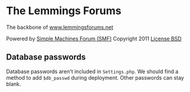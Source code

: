 # The Lemmings Forums

The backbone of <a href="https://www.lemmingsforums.net/index.php" target="_blank">www.lemmingsforums.net</a>

Powered by <a href="http://www.simplemachines.org" target="_blank">Simple Machines Forum (SMF)</a>
Copyright 2011
<a href="http://www.simplemachines.org/about/smf/license.php" target="_blank">License BSD</a>

Database passwords
------------------

Database passwords aren't included in `Settings.php`. We should find a method to add `$db_passwd` during deployment. Other passwords can stay blank.
